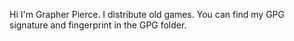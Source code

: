 Hi I'm Grapher Pierce. I distribute old games.
You can find my GPG signature and fingerprint in the GPG folder.
